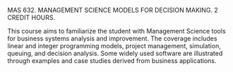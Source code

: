 MAS 632. MANAGEMENT SCIENCE MODELS FOR DECISION MAKING. 2 CREDIT HOURS.

This course aims to familiarize the student with Management Science tools for business systems analysis and improvement. The coverage includes linear and integer programming models, project management, simulation, queuing, and decision analysis. Some widely used software are illustrated through examples and case studies derived from business applications.